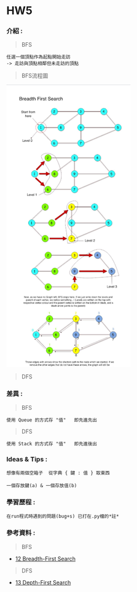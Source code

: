 # HW5
### 介紹 :
> BFS

    任選一個頂點作為起點開始走訪
    -> 走訪與頂點相鄰但未走訪的頂點
> BFS流程圖

![](https://github.com/David1874/algorithm/blob/master/images/BFS.png)
> DFS


### 差異 :

>BFS

    使用 Queue 的方式存 "值"   即先進先出
>DFS

    使用 Stack 的方式存 "值"   即先進後出
### Ideas & Tips :

    想像有兩個空箱子  從字典 { 鍵 : 值 } 取東西

    一個存放鍵(a) & 一個存放值(b)
### 學習歷程 :

    在run程式時遇到的問題(bug+s) 已打在.py檔的*註*


### 參考資料 :

>   BFS
*   [12 Breadth-First Search](http://isee.scu.edu.tw/mod/url/view.php?id=547569)
>   DFS
*   [13 Depth-First Search](http://isee.scu.edu.tw/mod/url/view.php?id=549479)
